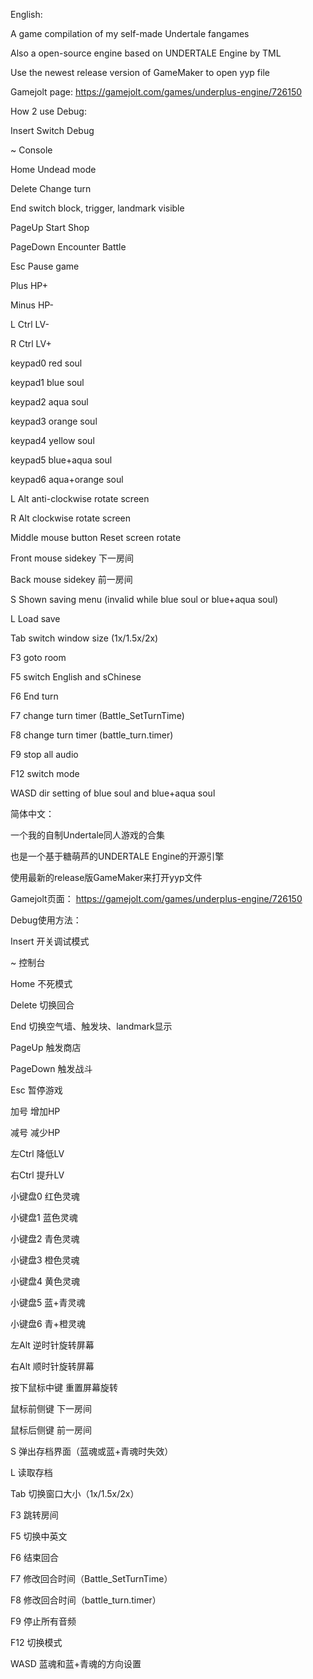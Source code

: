 English:

A game compilation of my self-made Undertale fangames

Also a open-source engine based on UNDERTALE Engine by TML

Use the newest release version of GameMaker to open yyp file

Gamejolt page:
https://gamejolt.com/games/underplus-engine/726150

How 2 use  Debug:

Insert Switch Debug

~ Console

Home Undead mode

Delete Change turn

End switch block, trigger, landmark visible

PageUp Start Shop

PageDown Encounter Battle

Esc Pause game

Plus HP+

Minus HP-

L Ctrl LV-

R Ctrl LV+

keypad0 red soul

keypad1 blue soul

keypad2 aqua soul

keypad3 orange soul

keypad4 yellow soul

keypad5 blue+aqua soul

keypad6 aqua+orange soul

L Alt anti-clockwise rotate screen

R Alt clockwise rotate screen

Middle mouse button Reset screen rotate

Front mouse sidekey 下一房间

Back mouse sidekey 前一房间

S Shown saving menu (invalid while blue soul or blue+aqua soul)

L Load save

Tab switch window size (1x/1.5x/2x)

F3 goto room

F5 switch English and sChinese

F6 End turn

F7 change turn timer (Battle_SetTurnTime)

F8 change turn timer (battle_turn.timer)

F9 stop all audio

F12 switch mode

WASD dir setting of blue soul and blue+aqua soul


简体中文：

一个我的自制Undertale同人游戏的合集

也是一个基于糖萌芦的UNDERTALE Engine的开源引擎

使用最新的release版GameMaker来打开yyp文件

Gamejolt页面：
https://gamejolt.com/games/underplus-engine/726150

Debug使用方法：

Insert 开关调试模式

~ 控制台

Home 不死模式

Delete 切换回合

End 切换空气墙、触发块、landmark显示

PageUp 触发商店

PageDown 触发战斗

Esc 暂停游戏

加号 增加HP

减号 减少HP

左Ctrl 降低LV

右Ctrl 提升LV

小键盘0 红色灵魂

小键盘1 蓝色灵魂

小键盘2 青色灵魂

小键盘3 橙色灵魂

小键盘4 黄色灵魂

小键盘5 蓝+青灵魂

小键盘6 青+橙灵魂

左Alt 逆时针旋转屏幕

右Alt 顺时针旋转屏幕

按下鼠标中键 重置屏幕旋转

鼠标前侧键 下一房间

鼠标后侧键 前一房间

S 弹出存档界面（蓝魂或蓝+青魂时失效）

L 读取存档

Tab 切换窗口大小（1x/1.5x/2x）

F3 跳转房间

F5 切换中英文

F6 结束回合

F7 修改回合时间（Battle_SetTurnTime）

F8 修改回合时间（battle_turn.timer）

F9 停止所有音频

F12 切换模式

WASD 蓝魂和蓝+青魂的方向设置